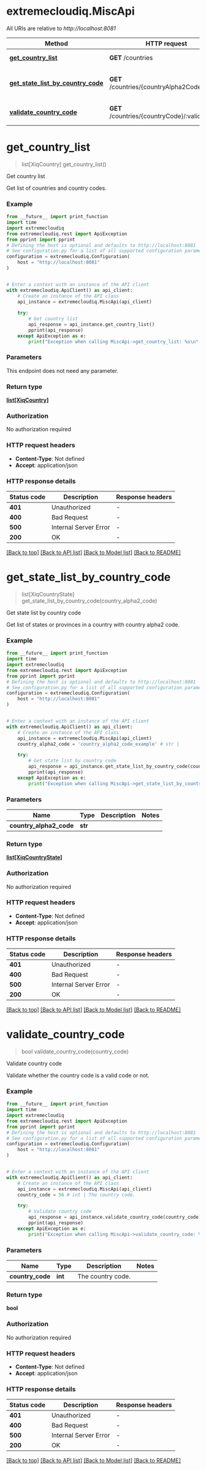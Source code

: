 # extremecloudiq.MiscApi

All URIs are relative to *http://localhost:8081*

Method | HTTP request | Description
------------- | ------------- | -------------
[**get_country_list**](MiscApi.md#get_country_list) | **GET** /countries | Get country list
[**get_state_list_by_country_code**](MiscApi.md#get_state_list_by_country_code) | **GET** /countries/{countryAlpha2Code}/states | Get state list by country code
[**validate_country_code**](MiscApi.md#validate_country_code) | **GET** /countries/{countryCode}/:validate | Validate country code


# **get_country_list**
> list[XiqCountry] get_country_list()

Get country list

Get list of countries and country codes.

### Example

```python
from __future__ import print_function
import time
import extremecloudiq
from extremecloudiq.rest import ApiException
from pprint import pprint
# Defining the host is optional and defaults to http://localhost:8081
# See configuration.py for a list of all supported configuration parameters.
configuration = extremecloudiq.Configuration(
    host = "http://localhost:8081"
)


# Enter a context with an instance of the API client
with extremecloudiq.ApiClient() as api_client:
    # Create an instance of the API class
    api_instance = extremecloudiq.MiscApi(api_client)
    
    try:
        # Get country list
        api_response = api_instance.get_country_list()
        pprint(api_response)
    except ApiException as e:
        print("Exception when calling MiscApi->get_country_list: %s\n" % e)
```

### Parameters
This endpoint does not need any parameter.

### Return type

[**list[XiqCountry]**](XiqCountry.md)

### Authorization

No authorization required

### HTTP request headers

 - **Content-Type**: Not defined
 - **Accept**: application/json

### HTTP response details
| Status code | Description | Response headers |
|-------------|-------------|------------------|
**401** | Unauthorized |  -  |
**400** | Bad Request |  -  |
**500** | Internal Server Error |  -  |
**200** | OK |  -  |

[[Back to top]](#) [[Back to API list]](../README.md#documentation-for-api-endpoints) [[Back to Model list]](../README.md#documentation-for-models) [[Back to README]](../README.md)

# **get_state_list_by_country_code**
> list[XiqCountryState] get_state_list_by_country_code(country_alpha2_code)

Get state list by country code

Get list of states or provinces in a country with country alpha2 code.

### Example

```python
from __future__ import print_function
import time
import extremecloudiq
from extremecloudiq.rest import ApiException
from pprint import pprint
# Defining the host is optional and defaults to http://localhost:8081
# See configuration.py for a list of all supported configuration parameters.
configuration = extremecloudiq.Configuration(
    host = "http://localhost:8081"
)


# Enter a context with an instance of the API client
with extremecloudiq.ApiClient() as api_client:
    # Create an instance of the API class
    api_instance = extremecloudiq.MiscApi(api_client)
    country_alpha2_code = 'country_alpha2_code_example' # str | 

    try:
        # Get state list by country code
        api_response = api_instance.get_state_list_by_country_code(country_alpha2_code)
        pprint(api_response)
    except ApiException as e:
        print("Exception when calling MiscApi->get_state_list_by_country_code: %s\n" % e)
```

### Parameters

Name | Type | Description  | Notes
------------- | ------------- | ------------- | -------------
 **country_alpha2_code** | **str**|  | 

### Return type

[**list[XiqCountryState]**](XiqCountryState.md)

### Authorization

No authorization required

### HTTP request headers

 - **Content-Type**: Not defined
 - **Accept**: application/json

### HTTP response details
| Status code | Description | Response headers |
|-------------|-------------|------------------|
**401** | Unauthorized |  -  |
**400** | Bad Request |  -  |
**500** | Internal Server Error |  -  |
**200** | OK |  -  |

[[Back to top]](#) [[Back to API list]](../README.md#documentation-for-api-endpoints) [[Back to Model list]](../README.md#documentation-for-models) [[Back to README]](../README.md)

# **validate_country_code**
> bool validate_country_code(country_code)

Validate country code

Validate whether the country code is a valid code or not.

### Example

```python
from __future__ import print_function
import time
import extremecloudiq
from extremecloudiq.rest import ApiException
from pprint import pprint
# Defining the host is optional and defaults to http://localhost:8081
# See configuration.py for a list of all supported configuration parameters.
configuration = extremecloudiq.Configuration(
    host = "http://localhost:8081"
)


# Enter a context with an instance of the API client
with extremecloudiq.ApiClient() as api_client:
    # Create an instance of the API class
    api_instance = extremecloudiq.MiscApi(api_client)
    country_code = 56 # int | The country code.

    try:
        # Validate country code
        api_response = api_instance.validate_country_code(country_code)
        pprint(api_response)
    except ApiException as e:
        print("Exception when calling MiscApi->validate_country_code: %s\n" % e)
```

### Parameters

Name | Type | Description  | Notes
------------- | ------------- | ------------- | -------------
 **country_code** | **int**| The country code. | 

### Return type

**bool**

### Authorization

No authorization required

### HTTP request headers

 - **Content-Type**: Not defined
 - **Accept**: application/json

### HTTP response details
| Status code | Description | Response headers |
|-------------|-------------|------------------|
**401** | Unauthorized |  -  |
**400** | Bad Request |  -  |
**500** | Internal Server Error |  -  |
**200** | OK |  -  |

[[Back to top]](#) [[Back to API list]](../README.md#documentation-for-api-endpoints) [[Back to Model list]](../README.md#documentation-for-models) [[Back to README]](../README.md)

